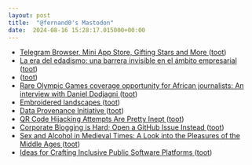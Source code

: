 ```yaml
---
layout: post
title:  "@fernand0's Mastodon"
date:  2024-08-16 15:28:17.015000+00:00
---
```

*  [Telegram Browser, Mini App Store, Gifting Stars and More ](https://telegram.org/blog/w3-browser-mini-app-stor) ([toot](https://mastodon.social/@fernand0/112972404942048321))
*  [La era del edadismo: una barrera invisible en el ámbito empresarial ](https://epampliega.com/blog/index.php/2024/08/01/la-era-del-edadismo-una-barrera-invisible-en-el-ambito-empresarial) ([toot](https://mastodon.social/@fernand0/112972133932140169))
*  [](httpareacodes) ([toot](https://mastodon.social/@fernand0/112971875020481690))
*  [Rare Olympic Games coverage opportunity for African journalists: An interview with Daniel Dodjagni ](https://globalvoices.org/2024/08/12/rare-olympic-games-coverage-opportunity-for-african-journalists-an-interview-with-daniel-dodjagni) ([toot](https://mastodon.social/@fernand0/112971769578921740))
*  [Embroidered landscapes ](https://flowingdata.com/2024/07/29/embroidered-landscapes) ([toot](https://mastodon.social/@fernand0/112971468025298519))
*  [Data Provenance Initiative ](https://www.dataprovenance.org/consent-in-crisis-pape) ([toot](https://mastodon.social/@fernand0/112971294080466981))
*  [QR Code Hijacking Attempts Are Pretty Inept ](https://shkspr.mobi/blog/2024/07/qr-code-hijacking-attempts-are-pretty-inept) ([toot](https://mastodon.social/@fernand0/112970965476768973))
*  [Corporate Blogging is Hard; Open a GitHub Issue Instead ](https://shkspr.mobi/blog/2024/07/corporate-blogging-is-hard-open-a-github-issue-instead) ([toot](https://mastodon.social/@fernand0/112970786256208732))
*  [Sex and Alcohol in Medieval Times: A Look into the Pleasures of the Middle Ages ](https://www.openculture.com/2024/07/sex-and-alcohol-in-medieval-times-a-look-into-the-pleasures-of-the-middle-ages.htm) ([toot](https://mastodon.social/@fernand0/112970502740134506))
*  [Ideas for Crafting Inclusive Public Software Platforms ](https://www.infoq.com/news/2024/08/inclusive-software-platfoms) ([toot](https://mastodon.social/@fernand0/112969789720650297))
